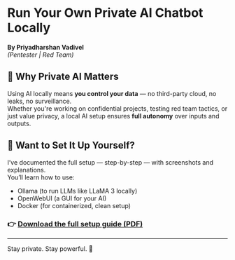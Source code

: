 # Run Your Own Private AI Chatbot Locally  
**By Priyadharshan Vadivel**  
*(Pentester | Red Team)*

## 🔐 Why Private AI Matters

Using AI locally means **you control your data** — no third-party cloud, no leaks, no surveillance.  
Whether you're working on confidential projects, testing red team tactics, or just value privacy, a local AI setup ensures **full autonomy** over inputs and outputs.

## 📘 Want to Set It Up Yourself?

I’ve documented the full setup — step-by-step — with screenshots and explanations.  
You’ll learn how to use:

- Ollama (to run LLMs like LLaMA 3 locally)
- OpenWebUI (a GUI for your AI)
- Docker (for containerized, clean setup)

### 👉 [Download the full setup guide (PDF)](./https://github.com/priyan37/Setting-Up-My-Own-Private-AI-Chatbot/tree/main/Setting%20Up%20My%20Own%20Private%20AI%20Chatbot.pdf)


---

Stay private. Stay powerful. 🚀
